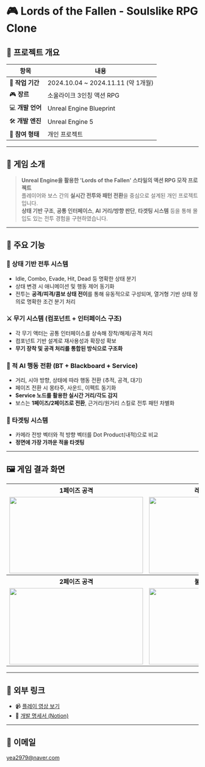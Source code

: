 # 🎮 Lords of the Fallen - Soulslike RPG Clone

## 📌 프로젝트 개요

| 항목 | 내용 |
| --- | --- |
| 📅 **작업 기간** | 2024.10.04 ~ 2024.11.11 (약 1개월) |
| 🎮 **장르** | 소울라이크 3인칭 액션 RPG |
| 💻 **개발 언어** | Unreal Engine Blueprint |
| 🛠️ **개발 엔진** | Unreal Engine 5 |
| 👤 **참여 형태** | 개인 프로젝트 |

---

## 🧠 게임 소개

> **Unreal Engine을 활용한 'Lords of the Fallen' 스타일의 액션 RPG 모작 프로젝트**  
플레이어와 보스 간의 **실시간 전투와 패턴 전환**을 중심으로 설계된 개인 프로젝트입니다.  
**상태 기반 구조**, **공통 인터페이스**, **AI 거리/방향 판단**, **타겟팅 시스템** 등을 통해 몰입도 있는 전투 경험을 구현하였습니다.

---

## 🧩 주요 기능

### 🧱 상태 기반 전투 시스템
- Idle, Combo, Evade, Hit, Dead 등 명확한 상태 분기
- 상태 변경 시 애니메이션 및 행동 제어 동기화
- 전투는 **공격/피격/콤보 상태 전이**를 통해 유동적으로 구성되며, 열거형 기반 상태 정의로 명확한 조건 분기 처리

### ⚔️ 무기 시스템 (컴포넌트 + 인터페이스 구조)
- 각 무기 액터는 공통 인터페이스를 상속해 장착/해제/공격 처리
- 컴포넌트 기반 설계로 재사용성과 확장성 확보
- **무기 장착 및 공격 처리를 통합된 방식으로 구조화**

### 🤖 적 AI 행동 전환 (BT + Blackboard + Service)
- 거리, 시야 방향, 상태에 따라 행동 전환 (추적, 공격, 대기)
- 페이즈 전환 시 몽타주, 사운드, 이펙트 동기화
- **Service 노드를 활용한 실시간 거리/각도 감지**
- 보스는 **1페이즈/2페이즈로 전환**, 근거리/원거리 스킬로 전투 패턴 차별화

### 🎯 타겟팅 시스템
- 카메라 전방 벡터와 적 방향 벡터를 Dot Product(내적)으로 비교
- **정면에 가장 가까운 적을 타겟팅**

---

## 🖼️ 게임 결과 화면

<table>
  <tr>
    <th>1페이즈 공격</th>
    <th>레이저 패턴 공격</th>
  </tr>
  <tr>
    <td><img src="https://github.com/user-attachments/assets/c3be53a4-f19a-4a5d-add0-489d651bbf31" width="350px" height="200px"></td>
    <td><img src="https://github.com/user-attachments/assets/004d6c79-ca0d-44b1-ad24-fb4c02b3c2f8" width="350px" height="200px"></td>
  </tr>
  <tr>
    <th>2페이즈 공격</th>
    <th>불덩이 낙하 공격</th>
  </tr>
  <tr>
    <td><img src="https://github.com/user-attachments/assets/e2861502-6cbe-47a5-ac4a-87909853a165" width="350px" height="200px"></td>
    <td><img src="https://github.com/user-attachments/assets/9decf6e7-19be-458d-9016-51e67e190f75" width="350px" height="200px"></td>
  </tr>
</table>

---

## 🔗 외부 링크

- 📹 [플레이 영상 보기](https://youtu.be/Na-bHM61pRQ)  
- 📄 [개발 명세서 (Notion)](https://melted-part-f0c.notion.site/Load-Of-Fallen-1dc924ed3149803bac73d3a4e054791f?pvs=4)  

---

## 📧 이메일

yea2979@naver.com
